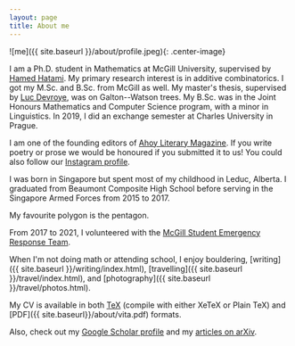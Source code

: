 ```yaml
---
layout: page
title: About me
---
```


![me]({{ site.baseurl }}/about/profile.jpeg){: .center-image}

I am a Ph.D. student in Mathematics at McGill University, supervised by
[Hamed Hatami](https://www.cs.mcgill.ca/~hatami/). My primary research interest is in additive combinatorics.
I got my M.Sc. and B.Sc. from McGill as well. My master's thesis,
supervised by [Luc Devroye](http://luc.devroye.org/), was on Galton--Watson trees.
My B.Sc. was in the Joint Honours Mathematics and Computer Science program,
with a minor in Linguistics. In 2019, I did an exchange semester at Charles University in Prague.

I am one of the founding editors of [Ahoy Literary Magazine](https://ahoyliterary.github.io/). If you write
poetry or prose we would be honoured if you submitted it to us! You could also follow our
[Instagram profile](https://instagram.com/ahoyliterary).

I was born in Singapore but spent most of my childhood in Leduc, Alberta. I graduated from Beaumont
Composite High School before serving in the Singapore Armed Forces from 2015 to 2017.

My favourite polygon is the pentagon.

From 2017 to 2021, I volunteered with the [McGill Student Emergency Response Team](http://msert.sus.mcgill.ca/).

When I'm not doing math or attending school, I enjoy bouldering, [writing]({{ site.baseurl }}/writing/index.html),
[travelling]({{ site.baseurl }}/travel/index.html),
and [photography]({{ site.baseurl }}/travel/photos.html).

My CV is available in both
[TeX](https://raw.githubusercontent.com/marcelgoh/marcelgoh.github.io/master/about/vita.tex) (compile with either
XeTeX or Plain TeX)
and [PDF]({{ site.baseurl}}/about/vita.pdf) formats.

Also, check out my [Google Scholar profile](https://scholar.google.ca/citations?user=Fa8bQiEAAAAJ)
and my [articles on arXiv](https://arxiv.org/a/goh_m_2.html).
